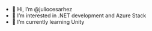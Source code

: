 - 👋 Hi, I’m @juliocesarhez
- 👀 I’m interested in .NET development and Azure Stack
- 🌱 I’m currently learning Unity

<!---
- 💞️ I’m looking to collaborate on game development
- 📫 How to reach me juliocesarhez

juliocesarhez/juliocesarhez is a ✨ special ✨ repository because its `README.md` (this file) appears on your GitHub profile.
You can click the Preview link to take a look at your changes.
--->
